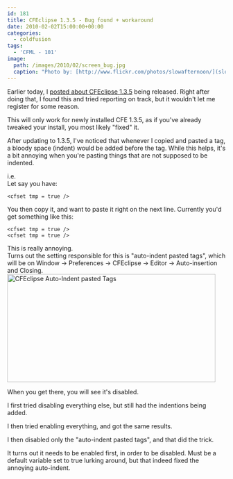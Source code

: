 ```yaml
---
id: 181
title: CFEclipse 1.3.5 - Bug found + workaround
date: 2010-02-02T15:00:00+00:00
categories:
  - coldfusion
tags:
  - 'CFML - 101'
image: 
  path: /images/2010/02/screen_bug.jpg
  caption: "Photo by: [http://www.flickr.com/photos/slowafternoon/](slowdown)"
---
```

Earlier today, I <a title="CFEclipse 1.3.5 Released" href="https://www.placona.co.uk/180/coldfusion/cfeclipse-1-3-5-released/" target="_self">posted about CFEclipse 1.3.5</a> being released. Right after doing that, I found this and tried reporting on track, but it wouldn't let me register for some reason.

This will only work for newly installed CFE 1.3.5, as if you've already tweaked your install, you most likely "fixed" it.

After updating to 1.3.5, I've noticed that whenever I copied and pasted a tag, a bloody space (indent) would be added before the tag. While this helps, it's a bit annoying when you're pasting things that are not supposed to be indented.

<div>
  i.e.
</div>

<div>
  Let say you have:
</div>

```
<cfset tmp = true />
```

<!--more-->

<div>
  You then copy it, and want to paste it right on the next line. Currently you'd get something like this:
</div>

```
<cfset tmp = true />
<cfset tmp = true />
```

<div>
  This is really annoying.
</div>

<div>
  Turns out the setting responsible for this is "auto-indent pasted tags", which will be on Window -> Preferences -> CFEclipse -> Editor -> Auto-insertion and Closing.
</div>

<div>
  <img src="http://files.placona.co.uk/cfeclipse_release/cfeclipse_bug.jpg" alt="CFEclipse Auto-Indent pasted Tags" width="480" height="249" />
</div>

When you get there, you will see it's disabled.

I first tried disabling everything else, but still had the indentions being added.

I then tried enabling everything, and got the same results.

I then disabled only the "auto-indent pasted tags", and that did the trick.

It turns out it needs to be enabled first, in order to be disabled. Must be a default variable set to true lurking around, but that indeed fixed the annoying auto-indent.
